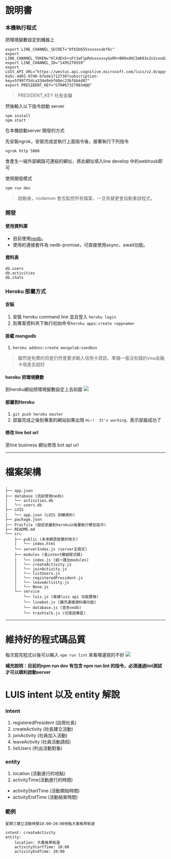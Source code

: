# 說明書

### 本機執行程式

把環境變數設定到機器上

```shell
export LINE_CHANNEL_SECRET="0f65b655xxxxxxabf6c"
export LINE_CHANNEL_TOKEN="KlXdEn5+sFt3aF1pRdxxxxxxyGoRh+8N9xdHCImK03x2n2vxoQ3J9OIthrSqYNF4BqIvNdhW3XkiGwdB04t89/1O/w1cDnyilFU="
export LINE_CHANNEL_ID="1495270559"
export LUIS_API_URL="https://westus.api.cognitive.microsoft.com/luis/v2.0/apps/fba8ab1a-6a5c-4d01-9746-b7ede1712730?subscription-key=5f997f5dca334e9ebf60ec23bf6b4d87"
export PRESIDENT_KEY="GTR#673279834@@"
```
> PRESIDENT_KEY 社長金鑰

然後輸入以下指令啟動 server
```
npm install
npm start
```

在本機啟動server 開發的方式

先安裝ngrok，安裝完成並執行上面指令後，接著執行下列指令

```
ngrok http 5000
```

會產生一組外部網路可連結的網址，將此網址填入line develop 中的webhook即可

使用開發模式

```
npm run dev
```

> 啟動後，nodemon 會去監控所有檔案，一旦有變更會自動重啟程式。

### 開發
#### 使用資料庫
- 目前使用[nedb](https://github.com/louischatriot/nedb)。
- 使用的連接套件為 nedb-promise，可直接使用async、await功能。

#### 資料表
```
db.users
db.activities
db.chats
```

### Heroku 部屬方式
#### 安裝
1. 安裝 heroku command line 並且登入 `heroku login`
2. 到專案資料夾下執行初始命令`heroku apps:create <appname>`

#### 掛載 mongodb
1. `heroku addons:create mongolab:sandbox`

> 雖然是免費的但是仍然會要求輸入信用卡資訊，準備一張沒有錢的visa金融卡填進去就好

#### heroku 把環境變數
到heroku網站把環境變數設定上去如圖
![](http://i.imgur.com/B2uyyod.png)

#### 部屬到Heroku
1. `git push heroku master`
2. 部屬完成之後到專案的網站如果出現 `Hi~!  It's working.` 表示部屬成功了

#### 修改 line bot url
至line business 網址修改 bot api url

----

# 檔案架構

```
.
├── app.json
├── database (目前使用nedb)
│   └── activities.db
│   └── users.db
├── LUIS
│   └── app.json (LUIS 訓練資料)
├── package.json
├── Procfile (設定部屬到heroku以後要執行哪些指令)
├── README.md
└── src
    ├── public (未來網頁放置的地方)
    │   └── index.html
    └── serverIndex.js (server主程式)
    ├── modules (各intent模組程式碼)
    │   └── index.js (統一匯出modules)
    │   └── createActivity.js
    │   └── joinActivity.js
    │   └── listUsers.js
    │   └── registeredPresident.js
    │   └── leaveActivity.js
    │   └── None.js
    └── service
        └── luis.js (串接luis api 功能實做)
        └── linebot.js (擴充連接資料庫功能)
        └── database.js (宣告nedb)
        └── trashtalk.js (垃圾話專區)

```

----

# 維持好的程式碼品質

每次寫完程式以後可以輸入 `npm run lint` 來看哪邊寫的不好
![](http://i.imgur.com/7ZP3eys.png)

**補充說明：目前的npm run dev 有包含 npm run lint 的指令，必須通過lint測試才可以順利啟動server**

# LUIS intent 以及 entity 解說

### intent

1. registeredPresident (註冊社長)
2. createActivity (社長建立活動)
3. joinActivity (社員加入活動)
4. leaveActivity (社員活動請假)
5. listUsers (列出活動對象)

### entity

1. location (活動進行的地點)
2. activityTime(活動進行的時間)
 - activityStartTime (活動開始時間)
 - activityEndTime (活動結束時間)

### 範例

```
星期三建立活動時間18:00~20:00地點大魯格草衙道

intent: createActivity
entity:
    location: 大魯格草衙道
    activityStartTime: 18:00
    activityEndTime: 20:00
```

